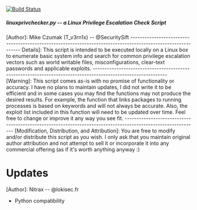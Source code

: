 
[![Build Status](https://travis-ci.org/Nitr4x/linuxprivchecker.svg?branch=master)](https://travis-ci.org/Nitr4x/linuxprivchecker)

<h5>linuxprivchecker.py -- a Linux Privilege Escalation Check Script</h5>
[Author]: Mike Czumak (T_v3rn1x) -- @SecuritySift
-------------------------------------------------------------------------------------------------------------
Details]:
This script is intended to be executed locally on a Linux box to enumerate basic system info and
search for common privilege escalation vectors such as world writable files, misconfigurations, clear-text
passwords and applicable exploits.
-------------------------------------------------------------------------------------------------------------
[Warning]:
This script comes as-is with no promise of functionality or accuracy.  I have no plans to maintain updates,
I did not write it to be efficient and in some cases you may find the functions may not produce the desired
results.  For example, the function that links packages to running processes is based on keywords and will
not always be accurate.  Also, the exploit list included in this function will need to be updated over time.
Feel free to change or improve it any way you see fit.
-------------------------------------------------------------------------------------------------------------
[Modification, Distribution, and Attribution]:
You are free to modify and/or distribute this script as you wish.  I only ask that you maintain original
author attribution and not attempt to sell it or incorporate it into any commercial offering (as if it's
worth anything anyway :)

# Updates

[Author]: Nitrax -- @lokisec.fr

* Python compatibility
